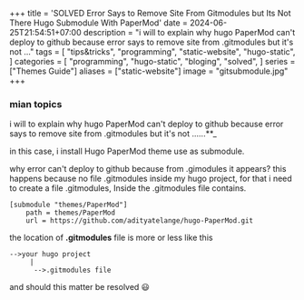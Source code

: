 +++
title = 'SOLVED Error Says to Remove Site From Gitmodules but Its Not There Hugo Submodule With PaperMod'
date = 2024-06-25T21:54:51+07:00
description = "i will to explain why hugo PaperMod can't deploy to github because error says to remove site from .gitmodules but it's not ..."
tags = [
    "tips&tricks",
    "programming",
    "static-website",
    "hugo-static",
]
categories = [
    "programming",
    "hugo-static",
    "bloging",
    "solved",
]
series = ["Themes Guide"]
aliases = ["static-website"]
image = "gitsubmodule.jpg"
+++


### mian topics
i will to explain why hugo PaperMod can't deploy to github because error says to remove site from .gitmodules but it's not ......**_

in this case, i install Hugo PaperMod theme use as submodule.

why error can't deploy to github because from .gimodules it appears? this happens because no file .gitmodules inside my hugo project, for that i need to create a file .gitmodules, Inside the .gitmodules file contains.

```
[submodule "themes/PaperMod"]
	path = themes/PaperMod
	url = https://github.com/adityatelange/hugo-PaperMod.git
```

 the location of **.gitmodules** file is more or less like this


``````````flow
-->your hugo project
     |
      -->.gitmodules file
``````````

and should this matter be resolved 😃
